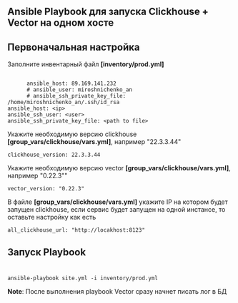 ## Ansible Playbook для запуска Clickhouse + Vector на одном хосте

## Первоначальная настройка 
Заполните инвентарный файл **[inventory/prod.yml]**
```YML

      ansible_host: 89.169.141.232
      # ansible_user: miroshnichenko_an
      # ansible_ssh_private_key_file: /home/miroshnichenko_an/.ssh/id_rsa 
ansible_host: <ip>
ansible_ssh_user: <user>
ansible_ssh_private_key_file: <path to file>
```

Укажите необходимую версию clickhouse **[group_vars/clickhouse/vars.yml]**, например "22.3.3.44"
```YML
clickhouse_version: 22.3.3.44
```
Укажите необходимую версию vector **[group_vars/clickhouse/vars.yml]**, например  "0.22.3""
```YML
vector_version: "0.22.3"
```
В файле **[group_vars/clickhouse/vars.yml]** укажите IP на котором будет запущен clickhouse, если сервис будет запущен на одной инстансе, то оставьте настройку как есть
```YML
all_clickhouse_url: "http://locakhost:8123" 
```

## Запуск Playbook

#
    ansible-playbook site.yml -i inventory/prod.yml
**Note**: После выполнения playbook Vector сразу начнет писать лог в БД

